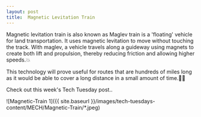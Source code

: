 ```yaml
---
layout: post
title:  Magnetic Levitation Train
---
```


Magnetic levitation train is also known as Maglev train is a 'floating' vehicle for land transportation. It uses magnetic levitation to move without touching the track. With maglev, a vehicle travels along a guideway using magnets to create both lift and propulsion, thereby reducing friction and allowing higher speeds.💥

This technology will prove useful for routes that are hundreds of miles long as it would be able to cover a long distance in a small amount of time.💫💫

Check out this week's Tech Tuesday post..
 
![Magnetic-Train 1]({{ site.baseurl }}/images/tech-tuesdays-content/MECH/Magnetic-Train/*.jpeg)

